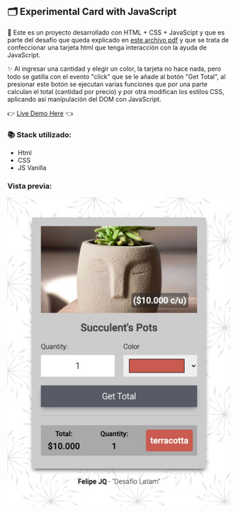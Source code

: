 ## 🗂️ Experimental Card with JavaScript

🚀 Este es un proyecto desarrollado con HTML + CSS + JavaScipt y que es parte del desafío
que queda explicado en [este archivo pdf](https://github.com/felipejoq/interactive-card-js/blob/main/assets/media/challenge_explained.pdf?raw=true) y que se trata de confeccionar una tarjeta html
que tenga interacción con la ayuda de JavaScript.

✨ Al ingresar una cantidad y elegir un color, la tarjeta no hace nada, pero todo se gatilla
con el evento "click" que se le añade al botón "Get Total", al presionar este botón se ejecutan
varias funciones que por una parte calculan el total (cantidad por precio) y por otra modifican
los estilos CSS, aplicando así manipulación del DOM con JavaScript.

👉 [Live Demo Here](https://felipejoq.github.io/interactive-card-js.git) 👈

### 📚 Stack utilizado:
- Html
- CSS
- JS Vanilla

### Vista previa:

![Vista previa de la tarjeta interactiva](https://github.com/felipejoq/interactive-card-js/blob/main/assets/img/preview.jpg?raw=true)

